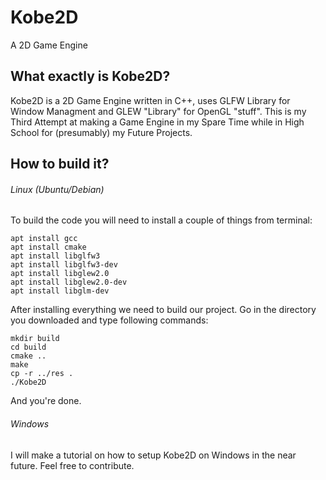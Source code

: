 # Kobe2D

A 2D Game Engine

## What exactly is Kobe2D?

Kobe2D is a 2D Game Engine written in C++, uses GLFW Library for Window Managment and GLEW "Library" for OpenGL "stuff".
This is my Third Attempt at making a Game Engine in my Spare Time while in High School for (presumably) my Future Projects.

## How to build it?

###### Linux (Ubuntu/Debian)

To build the code you will need to install a couple of things from terminal:
```
apt install gcc
apt install cmake
apt install libglfw3
apt install libglfw3-dev
apt install libglew2.0
apt install libglew2.0-dev
apt install libglm-dev
```
After installing everything we need to build our project.
Go in the directory you downloaded and type following commands:
```
mkdir build
cd build
cmake ..
make
cp -r ../res .
./Kobe2D
```
And you're done.
###### Windows
I will make a tutorial on how to setup Kobe2D on Windows in the near future. Feel free to contribute.
